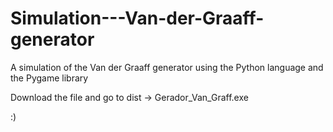 # Simulation---Van-der-Graaff-generator
A simulation of the Van der Graaff generator using the Python language and the Pygame library


Download the file and go to dist -> Gerador_Van_Graff.exe

:)

